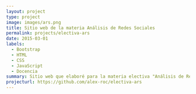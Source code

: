 ```yaml
---
layout: project
type: project
image: images/ars.png
title: Sitio web de la materia Análisis de Redes Sociales 
permalink: projects/electiva-ars
date: 2015-03-01
labels:
  - Bootstrap
  - HTML
  - CSS
  - JavaScript
  - Docencia
summary: Sitio web que elaboré para la materia electiva "Análisis de Redes Sociales".
projecturl: https://github.com/alex-roc/electiva-ars
---
```

